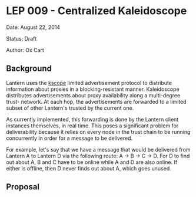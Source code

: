 # LEP 009 - Centralized Kaleidoscope

Date:   August 22, 2014

Status: Draft

Author: Ox Cart

## Background

Lantern uses the [kscope][] limited advertisement protocol to distribute
information about proxies in a blocking-resistant manner.  Kaleidoscope
distributes advertisements about proxy availability along a multi-degree trust-
network.  At each hop, the advertisements are forwarded to a limited subset of
other Lantern's trusted by the current one.

As currently implemented, this forwarding is done by the Lantern client
instances themselves, in real time.  This poses a significant problem for
deliverability because it relies on every node in the trust chain to be running
concurrently in order for a message to be delivered.

For example, let's say that we have a message that would be delivered from
Lantern A to Lantern D via the following route: A -> B -> C -> D.  For D to find
out about A, B and C have to be online while A and D are also online.  If either
is offline, then D never finds out about A, which goes unused.

## Proposal



[kscope]: (http://kscope.news.cs.nyu.edu/pub/TR-2008-918.pdf) "Kaleidoscope"